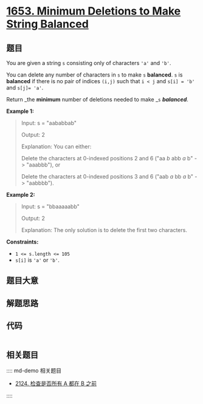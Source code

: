 # [1653. Minimum Deletions to Make String Balanced](https://leetcode.com/problems/minimum-deletions-to-make-string-balanced/)

## 题目

You are given a string `s` consisting only of characters `'a'` and `'b'`​​​​.

You can delete any number of characters in `s` to make `s` **balanced**. `s`
is **balanced** if there is no pair of indices `(i,j)` such that `i < j` and
`s[i] = 'b'` and `s[j]= 'a'`.

Return _the **minimum** number of deletions needed to make _`s`
_**balanced**_.



**Example 1:**

> Input: s = "aababbab"
> 
> Output: 2
> 
> Explanation: You can either:
> 
> Delete the characters at 0-indexed positions 2 and 6 ("aa _b_ abb _a_ b" -> "aaabbb"), or
> 
> Delete the characters at 0-indexed positions 3 and 6 ("aab _a_ bb _a_ b" -> "aabbbb").

**Example 2:**

> Input: s = "bbaaaaabb"
> 
> Output: 2
> 
> Explanation: The only solution is to delete the first two characters.

**Constraints:**

  * `1 <= s.length <= 105`
  * `s[i]` is `'a'` or `'b'`​​.


## 题目大意

## 解题思路

## 代码

```javascript

```

## 相关题目

:::: md-demo 相关题目
- [2124. 检查是否所有 A 都在 B 之前](https://leetcode.com/problems/check-if-all-as-appears-before-all-bs)

::::
